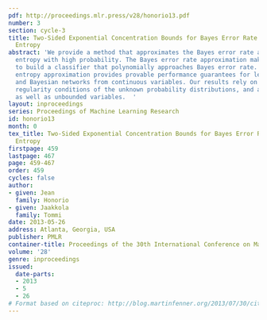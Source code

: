 ```yaml
---
pdf: http://proceedings.mlr.press/v28/honorio13.pdf
number: 3
section: cycle-3
title: Two-Sided Exponential Concentration Bounds for Bayes Error Rate and Shannon
  Entropy
abstract: 'We provide a method that approximates the Bayes error rate and the Shannon
  entropy with high probability. The Bayes error rate approximation makes possible
  to build a classifier that polynomially approaches Bayes error rate. The Shannon
  entropy approximation provides provable performance guarantees for learning trees
  and Bayesian networks from continuous variables. Our results rely on some reasonable
  regularity conditions of the unknown probability distributions, and apply to bounded
  as well as unbounded variables.  '
layout: inproceedings
series: Proceedings of Machine Learning Research
id: honorio13
month: 0
tex_title: Two-Sided Exponential Concentration Bounds for Bayes Error Rate and Shannon
  Entropy
firstpage: 459
lastpage: 467
page: 459-467
order: 459
cycles: false
author:
- given: Jean
  family: Honorio
- given: Jaakkola
  family: Tommi
date: 2013-05-26
address: Atlanta, Georgia, USA
publisher: PMLR
container-title: Proceedings of the 30th International Conference on Machine Learning
volume: '28'
genre: inproceedings
issued:
  date-parts:
  - 2013
  - 5
  - 26
# Format based on citeproc: http://blog.martinfenner.org/2013/07/30/citeproc-yaml-for-bibliographies/
---
```

